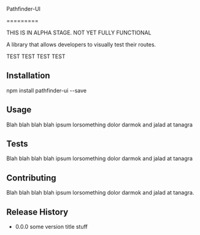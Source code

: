 Pathfinder-UI

=========

THIS IS IN ALPHA STAGE. NOT YET FULLY FUNCTIONAL

A library that allows developers to visually test their routes.


TEST TEST TEST TEST

## Installation

  npm install pathfinder-ui --save

## Usage

  Blah blah blah blah ipsum lorsomething dolor darmok and jalad at tanagra

## Tests

  Blah blah blah blah ipsum lorsomething dolor darmok and jalad at tanagra

## Contributing

Blah blah blah blah ipsum lorsomething dolor darmok and jalad at tanagra.

## Release History

* 0.0.0 some version title stuff
